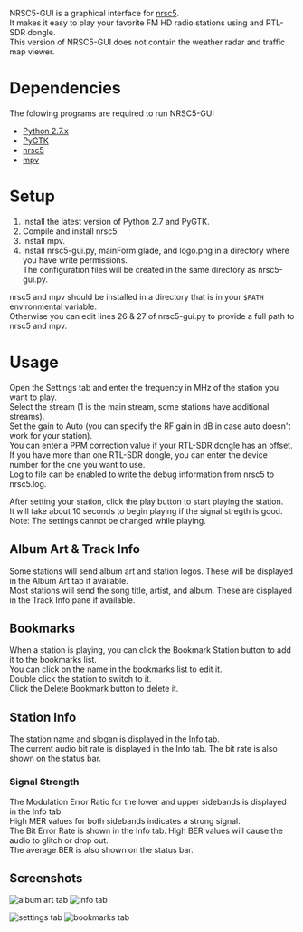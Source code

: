 NRSC5-GUI is a graphical interface for [nrsc5](https://github.com/theori-io/nrsc5).  
It makes it easy to play your favorite FM HD radio stations using and RTL-SDR dongle.  
This version of NRSC5-GUI does not contain the weather radar and traffic map viewer.

# Dependencies

The folowing programs are required to run NRSC5-GUI

* [Python 2.7.x](https://www.python.org/downloads/release)
* [PyGTK](http://www.pygtk.org/downloads.html)
* [nrsc5](https://github.com/theori-io/nrsc5)
* [mpv](https://mpv.io/installation/)


# Setup
1. Install the latest version of Python 2.7 and PyGTK.
2. Compile and install nrsc5.
3. Install mpv.
4. Install nrsc5-gui.py, mainForm.glade, and logo.png in a directory where you have write permissions.  
The configuration files will be created in the same directory as nrsc5-gui.py.

nrsc5 and mpv should be installed in a directory that is in your `$PATH` environmental variable.  
Otherwise you can edit lines 26 & 27 of nrsc5-gui.py to provide a full path to nrsc5 and mpv.  

# Usage
Open the Settings tab and enter the frequency in MHz of the station you want to play.  
Select the stream (1 is the main stream, some stations have additional streams).  
Set the gain to Auto (you can specify the RF gain in dB in case auto doesn't work for your station).  
You can enter a PPM correction value if your RTL-SDR dongle has an offset.  
If you have more than one RTL-SDR dongle, you can enter the device number for the one you want to use.  
Log to file can be enabled to write the debug information from nrsc5 to nrsc5.log.

After setting your station, click the play button to start playing the station.  
It will take about 10 seconds to begin playing if the signal stregth is good.  
Note: The settings cannot be changed while playing. 

## Album Art & Track Info
Some stations will send album art and station logos. These will be displayed in the Album Art tab if available.  
Most stations will send the song title, artist, and album. These are displayed in the Track Info pane if available.  

## Bookmarks
When a station is playing, you can click the Bookmark Station button to add it to the bookmarks list.  
You can click on the name in the bookmarks list to edit it.  
Double click the station to switch to it.  
Click the Delete Bookmark button to delete it.

## Station Info
The station name and slogan is displayed in the Info tab.  
The current audio bit rate is displayed in the Info tab. The bit rate is also shown on the status bar.

### Signal Strength
The Modulation Error Ratio for the lower and upper sidebands is displayed in the Info tab.  
High MER values for both sidebands indicates a strong signal.  
The Bit Error Rate is shown in the Info tab. High BER values will cause the audio to glitch or drop out.  
The average BER is also shown on the status bar.

## Screenshots
![album art tab](https://raw.githubusercontent.com/cmnybo/nrsc5-gui/no-maps/screenshots/album_art_tab.png "Album Art Tab")
![info tab](https://raw.githubusercontent.com/cmnybo/nrsc5-gui/no-maps/screenshots/info_tab.png "Info Tab")

![settings tab](https://raw.githubusercontent.com/cmnybo/nrsc5-gui/no-maps/screenshots/settings_tab.png "Settings Tab")
![bookmarks tab](https://raw.githubusercontent.com/cmnybo/nrsc5-gui/no-maps/screenshots/bookmarks_tab.png "Bookmarks Tab")
